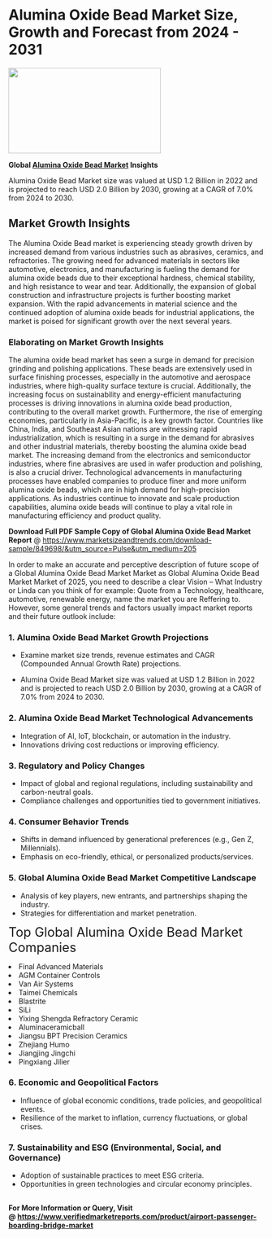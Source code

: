 <H1>Alumina Oxide Bead Market Size, Growth and Forecast from 2024 - 2031</H1><img class="aligncenter size-medium wp-image-584254" src="https://thirdeyenews.in/wp-content/uploads/2024/09/Global-Market-Research-300x168.jpeg" alt="" width="300" height="168" /><p><strong>Global&nbsp;<a href="https://www.marketsizeandtrends.com/download-sample/849698/&amp;utm_source=Pulse&amp;utm_medium=205">Alumina Oxide Bead Market</a> Insights</strong></p><p>Alumina Oxide Bead Market size was valued at USD 1.2 Billion in 2022 and is projected to reach USD 2.0 Billion by 2030, growing at a CAGR of 7.0% from 2024 to 2030.</p><p><h2>Market Growth Insights</h2> The Alumina Oxide Bead market is experiencing steady growth driven by increased demand from various industries such as abrasives, ceramics, and refractories. The growing need for advanced materials in sectors like automotive, electronics, and manufacturing is fueling the demand for alumina oxide beads due to their exceptional hardness, chemical stability, and high resistance to wear and tear. Additionally, the expansion of global construction and infrastructure projects is further boosting market expansion. With the rapid advancements in material science and the continued adoption of alumina oxide beads for industrial applications, the market is poised for significant growth over the next several years. <h3>Elaborating on Market Growth Insights</h3> The alumina oxide bead market has seen a surge in demand for precision grinding and polishing applications. These beads are extensively used in surface finishing processes, especially in the automotive and aerospace industries, where high-quality surface texture is crucial. Additionally, the increasing focus on sustainability and energy-efficient manufacturing processes is driving innovations in alumina oxide bead production, contributing to the overall market growth. Furthermore, the rise of emerging economies, particularly in Asia-Pacific, is a key growth factor. Countries like China, India, and Southeast Asian nations are witnessing rapid industrialization, which is resulting in a surge in the demand for abrasives and other industrial materials, thereby boosting the alumina oxide bead market. The increasing demand from the electronics and semiconductor industries, where fine abrasives are used in wafer production and polishing, is also a crucial driver. Technological advancements in manufacturing processes have enabled companies to produce finer and more uniform alumina oxide beads, which are in high demand for high-precision applications. As industries continue to innovate and scale production capabilities, alumina oxide beads will continue to play a vital role in manufacturing efficiency and product quality. </p><p><span class=""><strong>Download Full PDF Sample Copy of Global Alumina Oxide Bead Market Report</strong> @ <a href="https://www.marketsizeandtrends.com/download-sample/849698/&amp;utm_source=Pulse&amp;utm_medium=205" target="_blank">https://www.marketsizeandtrends.com/download-sample/849698/&amp;utm_source=Pulse&amp;utm_medium=205</a></span></p><p>In order to make an accurate and perceptive description of future scope of a Global&nbsp;Alumina Oxide Bead Market Market as Global&nbsp;Alumina Oxide Bead Market Market of 2025, you need to describe a clear Vision &ndash; What Industry or Linda can you think of for example: Quote from a Technology, healthcare, automotive, renewable energy, name the market you are Reffering to. However, some general trends and factors usually impact market reports and their future outlook include:</p><h3>1.&nbsp;<strong>Alumina Oxide Bead Market Growth Projections</strong></h3><ul><li>Examine market size trends, revenue estimates and CAGR (Compounded Annual Growth Rate) projections.</li><li><p>Alumina Oxide Bead Market size was valued at USD 1.2 Billion in 2022 and is projected to reach USD 2.0 Billion by 2030, growing at a CAGR of 7.0% from 2024 to 2030.</p></li></ul><h3>2.&nbsp;<strong>Alumina Oxide Bead Market Technological Advancements</strong></h3><ul><li>Integration of AI, IoT, blockchain, or automation in the industry.</li><li>Innovations driving cost reductions or improving efficiency.</li></ul><h3>3.&nbsp;<strong>Regulatory and Policy Changes</strong></h3><ul><li>Impact of global and regional regulations, including sustainability and carbon-neutral goals.</li><li>Compliance challenges and opportunities tied to government initiatives.</li></ul><h3>4.&nbsp;<strong>Consumer Behavior Trends</strong></h3><ul><li>Shifts in demand influenced by generational preferences (e.g., Gen Z, Millennials).</li><li>Emphasis on eco-friendly, ethical, or personalized products/services.</li></ul><h3>5.&nbsp;<strong>Global Alumina Oxide Bead Market Competitive Landscape</strong></h3><ul><li>Analysis of key players, new entrants, and partnerships shaping the industry.</li><li>Strategies for differentiation and market penetration.</li></ul><p data-pm-slice="1 1 []"><span style="color: inherit; font-family: inherit; font-size: 25px;">Top Global Alumina Oxide Bead Market Companies</span></p><div class="" data-test-id=""><p><li>Final Advanced Materials</li><li> AGM Container Controls</li><li> Van Air Systems</li><li> Taimei Chemicals</li><li> Blastrite</li><li> SiLi</li><li> Yixing Shengda Refractory Ceramic</li><li> Aluminaceramicball</li><li> Jiangsu BPT Precision Ceramics</li><li> Zhejiang Humo</li><li> Jiangjing Jingchi</li><li> Pingxiang Jilier</li></p></div><h3>6.&nbsp;<strong>Economic and Geopolitical Factors</strong></h3><ul><li>Influence of global economic conditions, trade policies, and geopolitical events.</li><li>Resilience of the market to inflation, currency fluctuations, or global crises.</li></ul><h3>7.&nbsp;<strong>Sustainability and ESG (Environmental, Social, and Governance)</strong></h3><ul><li>Adoption of sustainable practices to meet ESG criteria.</li><li>Opportunities in green technologies and circular economy principles.</li></ul><h2><strong style="font-size: 14px;">For More Information or Query, Visit @&nbsp;</strong><a style="background-color: #ffffff; font-size: 14px;" href="https://www.marketsizeandtrends.com/report/alumina-oxide-bead-market/" target="_blank">https://www.verifiedmarketreports.com/product/airport-passenger-boarding-bridge-market</a></h2>
